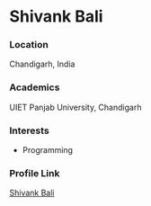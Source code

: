 # Shivank Bali

### Location

Chandigarh, India

### Academics

UIET Panjab University, Chandigarh

### Interests

- Programming

### Profile Link

[Shivank Bali](https://github.com/sb565)
